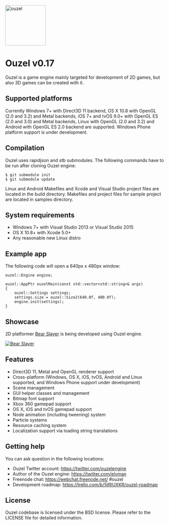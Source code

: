 <img src="https://github.com/elvman/ouzel/blob/master/img/ouzel.png" alt="ouzel" width=128>

# Ouzel v0.17
Ouzel is a game engine mainly targeted for development of 2D games, but also 3D games can be created with it.

## Supported platforms
Currently Windows 7+ with Direct3D 11 backend, OS X 10.8 with OpenGL (2.0 and 3.2) and Metal backends, iOS 7+ and tvOS 9.0+ with OpenGL ES (2.0 and 3.0) and Metal backends, Linux with OpenGL (2.0 and 3.2) and Android with OpenGL ES 2.0 backend are supported. Windows Phone platform support is under development.

## Compilation

Ouzel uses rapidjson and stb submodules. The following commands have to be run after cloning Ouzel engine:

```
$ git submodule init
$ git submodule update
```

Linux and Android Makefiles and Xcode and Visual Studio project files are located in the build directory. Makefiles and project files for sample project are located in samples directory.

## System requirements
* Windows 7+ with Visual Studio 2013 or Visual Studio 2015
* OS X 10.8+ with Xcode 5.0+
* Any reasonable new Linux distro

## Example app

The following code will open a 640px x 480px window:

    ouzel::Engine engine;

    ouzel::AppPtr ouzelMain(const std::vector<std::string>& args)
    {
        ouzel::Settings settings;
        settings.size = ouzel::Size2(640.0f, 480.0f);
        engine.init(settings);
    }

## Showcase

2D platformer [Bear Slayer](http://steamcommunity.com/sharedfiles/filedetails/?id=624656569) is being developed using Ouzel engine.

[![Bear Slayer](https://github.com/elvman/ouzel/blob/master/img/bearslayer.gif "Bear Slayer")](https://www.youtube.com/watch?v=n-c-7E141kI)

## Features

* Direct3D 11, Metal and OpenGL renderer support
* Cross-platform (Windows, OS X, iOS, tvOS, Android and Linux supported, and Windows Phone support under development)
* Scene management
* GUI helper classes and management
* Bitmap font support
* Xbox 360 gamepad support
* OS X, iOS and tvOS gamepad support
* Node animation (including tweening) system
* Particle systems
* Resource caching system
* Localization support via loading string translations

## Getting help

You can ask question in the following locations:

* Ouzel Twitter account: https://twitter.com/ouzelengine
* Author of the Ouzel engine: https://twitter.com/elvman
* Freenode chat: https://webchat.freenode.net/ #ouzel
* Development roadmap: https://trello.com/b/5tRlUXKR/ouzel-roadmap

## License

Ouzel codebase is licensed under the BSD license. Please refer to the LICENSE file for detailed information.